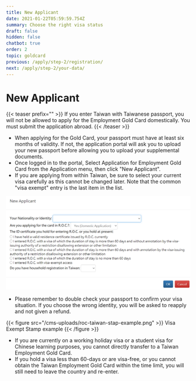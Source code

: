 ```yaml
---
title: New Applicant
date: 2021-01-22T05:59:59.754Z
summary: Choose the right visa status
draft: false
hidden: false
chatbot: true
order: 2
topic: goldcard
previous: /apply/step-2/registration/
next: /apply/step-2/your-data/
---
```

# New Applicant

{{< teaser prefix="" >}}
If you enter Taiwan with Taiwanese passport, you will not be allowed to apply for the Employment Gold Card domestically. You must submit the application abroad.
{{< /teaser >}}

* When applying for the Gold Card, your passport must have at least six months of validity. If not, the application portal will ask you to upload your new passport before allowing you to upload your supplemental documents.
* Once logged in to the portal, Select Application for Employment Gold Card from the Application menu, then click "New Applicant".
* If you are applying from within Taiwan, be sure to select your current visa carefully as this cannot be changed later. Note that the common "visa exempt" entry is the last item in the list.

![Visa Status Showcase](/cms-uploads/簽證狀態eng.png "Visa Status Showcase")

* Please remember to double check your passport to confirm your visa situation. If you choose the wrong identity, you will be asked to reapply and not given a refund.

{{< figure src="/cms-uploads/roc-taiwan-stap-example.png" >}}
Visa Exempt Stamp example
{{< /figure >}}

* If you are currently on a working holiday visa or a student visa for Chinese learning purposes, you cannot directly transfer to a Taiwan Employment Gold Card.
* If you hold a visa less than 60-days or are visa-free, or you cannot obtain the Taiwan Employment Gold Card within the time limit, you will still need to leave the country and re-enter.